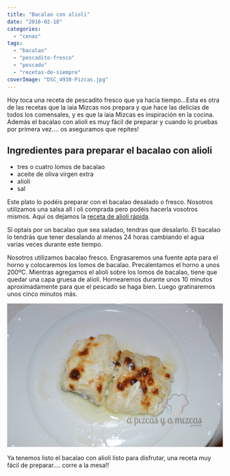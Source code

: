 ```yaml
---
title: "Bacalao con alioli"
date: "2016-02-18"
categories:
  - "cenas"
tags:
  - "bacalao"
  - "pescadito-fresco"
  - "pescado"
  - "recetas-de-siempre"
coverImage: "DSC_4930-Pizcas.jpg"
---
```


Hoy toca una receta de pescadito fresco que ya hacía tiempo...Esta es otra de las recetas que la iaia Mizcas nos prepara y que hace las delicias de todos los comensales, y es que la iaia Mizcas es inspiración en la cocina. Además el bacalao con alioli es muy fácil de preparar y cuando lo pruebas por primera vez.... os aseguramos que repites!

## Ingredientes para preparar el bacalao con alioli

- tres o cuatro lomos de bacalao
- aceite de oliva virgen extra
- alioli
- sal

Este plato lo podéis preparar con el bacalao desalado o fresco. Nosotros utilizamos una salsa all i oli comprada pero podéis hacerla vosotros mismos. Aquí os dejamos la [receta de alioli rápida](/ajoaceite-allioli-express/).

Si optais por un bacalao que sea saladao, tendras que desalarlo. El bacalao lo tendrás que tener desalando al menos 24 horas cambiando el agua varias veces durante este tiempo.

Nosotros utilizamos bacalao fresco. Engrasaremos una fuente apta para el horno y colocaremos los lomos de bacalao. Precalentamos el horno a unos 200ºC. Mientras agregamos el alioli sobre los lomos de bacalao, tiene que quedar una capa gruesa de alioli. Hornearemos durante unos 10 minutos aproximadamente para que el pescado se haga bien. Luego gratinaremos unos cinco minutos más.

![bacalao con alioli (Pizcas)](images/DSC_4930-Pizcas-1024x681.jpg)

Ya tenemos listo el bacalao con alioli listo para disfrutar, una receta muy fácil de preparar.... corre a la mesa!!
